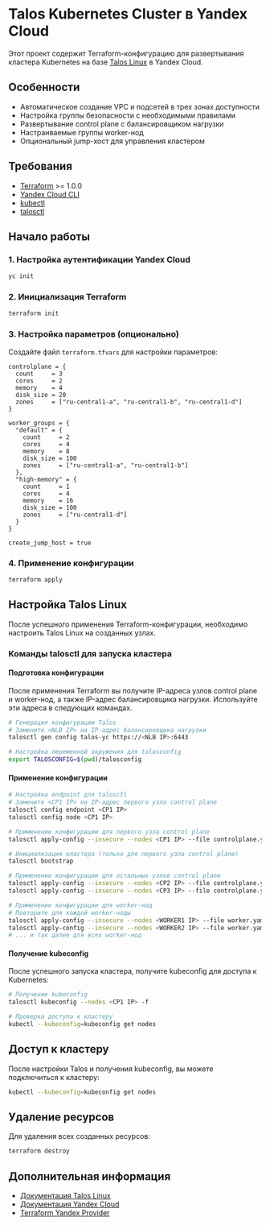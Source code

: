 # Talos Kubernetes Cluster в Yandex Cloud

Этот проект содержит Terraform-конфигурацию для развертывания кластера Kubernetes на базе [Talos Linux](https://www.talos.dev/) в Yandex Cloud.

## Особенности

- Автоматическое создание VPC и подсетей в трех зонах доступности
- Настройка группы безопасности с необходимыми правилами
- Развертывание control plane с балансировщиком нагрузки
- Настраиваемые группы worker-нод
- Опциональный jump-хост для управления кластером

## Требования

- [Terraform](https://www.terraform.io/downloads.html) >= 1.0.0
- [Yandex Cloud CLI](https://cloud.yandex.ru/docs/cli/quickstart)
- [kubectl](https://kubernetes.io/docs/tasks/tools/install-kubectl/)
- [talosctl](https://www.talos.dev/v1.9/introduction/getting-started/#talosctl)

## Начало работы

### 1. Настройка аутентификации Yandex Cloud

```bash
yc init
```

### 2. Инициализация Terraform

```bash
terraform init
```

### 3. Настройка параметров (опционально)

Создайте файл `terraform.tfvars` для настройки параметров:

```hcl
controlplane = {
  count     = 3
  cores     = 2
  memory    = 4
  disk_size = 20
  zones     = ["ru-central1-a", "ru-central1-b", "ru-central1-d"]
}

worker_groups = {
  "default" = {
    count     = 2
    cores     = 4
    memory    = 8
    disk_size = 100
    zones     = ["ru-central1-a", "ru-central1-b"]
  },
  "high-memory" = {
    count     = 1
    cores     = 4
    memory    = 16
    disk_size = 100
    zones     = ["ru-central1-d"]
  }
}

create_jump_host = true
```

### 4. Применение конфигурации

```bash
terraform apply
```

## Настройка Talos Linux

После успешного применения Terraform-конфигурации, необходимо настроить Talos Linux на созданных узлах.

### Команды talosctl для запуска кластера

#### Подготовка конфигурации

После применения Terraform вы получите IP-адреса узлов control plane и worker-нод, а также IP-адрес балансировщика нагрузки. Используйте эти адреса в следующих командах.

```bash
# Генерация конфигурации Talos
# Замените <NLB IP> на IP-адрес балансировщика нагрузки
talosctl gen config talos-yc https://<NLB IP>:6443

# Настройка переменной окружения для talosconfig
export TALOSCONFIG=$(pwd)/talosconfig
```

#### Применение конфигурации

```bash
# Настройка endpoint для talosctl
# Замените <CP1 IP> на IP-адрес первого узла control plane
talosctl config endpoint <CP1 IP>
talosctl config node <CP1 IP>

# Применение конфигурации для первого узла control plane
talosctl apply-config --insecure --nodes <CP1 IP> --file controlplane.yaml

# Инициализация кластера (только для первого узла control plane)
talosctl bootstrap

# Применение конфигурации для остальных узлов control plane
talosctl apply-config --insecure --nodes <CP2 IP> --file controlplane.yaml
talosctl apply-config --insecure --nodes <CP3 IP> --file controlplane.yaml

# Применение конфигурации для worker-нод
# Повторите для каждой worker-ноды
talosctl apply-config --insecure --nodes <WORKER1 IP> --file worker.yaml
talosctl apply-config --insecure --nodes <WORKER2 IP> --file worker.yaml
# ... и так далее для всех worker-нод
```

#### Получение kubeconfig

После успешного запуска кластера, получите kubeconfig для доступа к Kubernetes:

```bash
# Получение kubeconfig
talosctl kubeconfig --nodes <CP1 IP> -f

# Проверка доступа к кластеру
kubectl --kubeconfig=kubeconfig get nodes
```

## Доступ к кластеру

После настройки Talos и получения kubeconfig, вы можете подключиться к кластеру:

```bash
kubectl --kubeconfig=kubeconfig get nodes
```

## Удаление ресурсов

Для удаления всех созданных ресурсов:

```bash
terraform destroy
```

## Дополнительная информация

- [Документация Talos Linux](https://www.talos.dev/v1.9/introduction/what-is-talos/)
- [Документация Yandex Cloud](https://yandex.cloud/docs)
- [Terraform Yandex Provider](https://registry.terraform.io/providers/yandex-cloud/yandex/latest/docs)
